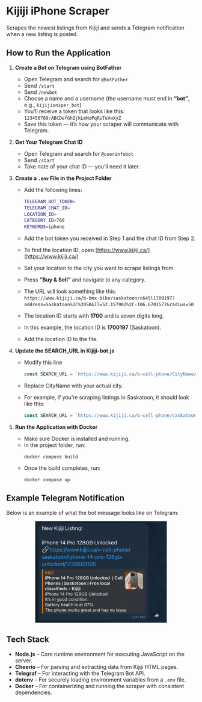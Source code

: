 # Kijiji iPhone Scraper
Scrapes the newest listings from Kijiji and sends a Telegram notification when a new listing is posted.

## How to Run the Application
1. **Create a Bot on Telegram using BotFather**
   - Open Telegram and search for `@BotFather`
   - Send `/start`
   - Send `/newbot`
   - Choose a name and a username (the username must end in **“bot”**, e.g., `kijijisniper_bot`)
   - You’ll receive a token that looks like this:  
     `123456789:ABCDefGhIjkLmNoPqRsTuVwXyZ`
   - Save this token — it’s how your scraper will communicate with Telegram.

2. **Get Your Telegram Chat ID**
   - Open Telegram and search for `@userinfobot`
   - Send `/start`
   - Take note of your chat ID — you’ll need it later.

3. **Create a `.env` File in the Project Folder**
   - Add the following lines:

     ```bash
     TELEGRAM_BOT_TOKEN=
     TELEGRAM_CHAT_ID=
     LOCATION_ID=
     CATEGORY_ID=760
     KEYWORDS=iphone
     ```

   - Add the bot token you received in Step 1 and the chat ID from Step 2.
   - To find the location ID, open [https://www.kijiji.ca/](https://www.kijiji.ca/)
   - Set your location to the city you want to scrape listings from.
   - Press **“Buy & Sell”** and navigate to any category.
   - The URL will look something like this:  
     `https://www.kijiji.ca/b-bmx-bike/saskatoon/c645l1700197?address=Saskatoon%2C%20SK&ll=52.157902%2C-106.6701577&radius=50`
   - The location ID starts with **1700** and is seven digits long.  
   - In this example, the location ID is **1700197** (Saskatoon).
   - Add the location ID to the file.

4. **Update the SEARCH_URL in Kijiji-bot.js**
   - Modify this line
  
      ```JavaScript
      const SEARCH_URL = `https://www.kijiji.ca/b-cell-phone/CityName/${encodeURIComponent(process.env.KEYWORDS)}/k0c${process.env.CATEGORY_ID}l${process.env.LOCATION_ID}?sort=dateDesc`;
      ```
   - Replace CityName with your actual city.
   - For example, if you’re scraping listings in Saskatoon, it should look like this:
  
     ```JavaScript
     const SEARCH_URL = `https://www.kijiji.ca/b-cell-phone/saskatoon/${encodeURIComponent(process.env.KEYWORDS)}/k0c${process.env.CATEGORY_ID}l${process.env.LOCATION_ID}?sort=dateDesc`;
      ```
5. **Run the Application with Docker**
    - Make sure Docker is installed and running.
    - In the project folder, run:
       ```docker
       docker compose build
       ```
    - Once the build completes, run:
       ```docker
       docker compose up
       ```

##  Example Telegram Notification


Below is an example of what the bot message looks like on Telegram:

<p align="center">
  <img src="https://raw.githubusercontent.com/abdulrehman36/Kijiji-IPhone-Scraper/main/assets/IMG_5914.jpg" alt="Telegram Notification Example" width="350"/>
</p>


## Tech Stack
- **Node.js** – Core runtime environment for executing JavaScript on the server.  
- **Cheerio** – For parsing and extracting data from Kijiji HTML pages.  
- **Telegraf** – For interacting with the Telegram Bot API.  
- **dotenv** – For securely loading environment variables from a `.env` file.  
- **Docker** – For containerizing and running the scraper with consistent dependencies.
      
     



